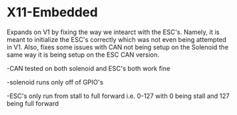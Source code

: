 # X11-Embedded
Expands on V1 by fixing the way we intearct with the ESC's. Namely, it is meant to initialize the ESC's correctly which was not even being attempted in V1. Also, fixes some issues with CAN not being setup on the Solenoid the same way it is being setup on the ESC CAN version.

-CAN tested on both solenoid and ESC's both work fine

-solenoid runs only off of GPIO's

-ESC's only run from stall to full forward i.e. 0-127 with 0 being stall and 127 being full forward
